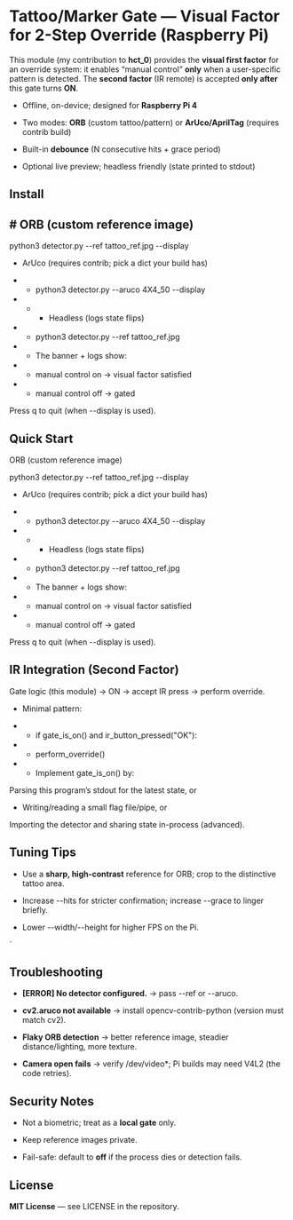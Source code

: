 Tattoo/Marker Gate — Visual Factor for 2-Step Override (Raspberry Pi)
=====================================================================

This module (my contribution to **hct\_0**) provides the **visual first factor** for an override system: it enables “manual control” **only** when a user-specific pattern is detected. The **second factor** (IR remote) is accepted **only after** this gate turns **ON**.

*   Offline, on-device; designed for **Raspberry Pi 4**
    
*   Two modes: **ORB** (custom tattoo/pattern) or **ArUco/AprilTag** (requires contrib build)
    
*   Built-in **debounce** (N consecutive hits + grace period)
    
*   Optional live preview; headless friendly (state printed to stdout)
    

Install
-------
## # ORB (custom reference image)

python3 detector.py --ref tattoo_ref.jpg --display

* ArUco (requires contrib; pick a dict your build has)

* *  python3 detector.py --aruco 4X4_50 --display

* * *  Headless (logs state flips)

* *  python3 detector.py --ref tattoo_ref.jpg

* * The banner + logs show:

* * manual control on → visual factor satisfied

* *  manual control off → gated

Press q to quit (when --display is used).

Quick Start
-----------

ORB (custom reference image)

python3 detector.py --ref tattoo_ref.jpg --display

* ArUco (requires contrib; pick a dict your build has)

* * python3 detector.py --aruco 4X4_50 --display

* * * Headless (logs state flips)

* * python3 detector.py --ref tattoo_ref.jpg

* * The banner + logs show:

* * manual control on → visual factor satisfied

* * manual control off → gated

Press q to quit (when --display is used).
    

IR Integration (Second Factor)
------------------------------

Gate logic (this module) → ON → accept IR press → perform override.

* Minimal pattern:

* * if gate_is_on() and ir_button_pressed("OK"):

* * perform_override()

* * Implement gate_is_on() by:

Parsing this program’s stdout for the latest state, or

* Writing/reading a small flag file/pipe, or

Importing the detector and sharing state in-process (advanced).

Tuning Tips
-----------

*   Use a **sharp, high-contrast** reference for ORB; crop to the distinctive tattoo area.
    
*   Increase --hits for stricter confirmation; increase --grace to linger briefly.
    
*   Lower --width/--height for higher FPS on the Pi.
    
  `

Troubleshooting
---------------

*   **\[ERROR\] No detector configured.** → pass --ref or --aruco.
    
*   **cv2.aruco not available** → install opencv-contrib-python (version must match cv2).
    
*   **Flaky ORB detection** → better reference image, steadier distance/lighting, more texture.
    
*   **Camera open fails** → verify /dev/video\*; Pi builds may need V4L2 (the code retries).
    

Security Notes
--------------

*   Not a biometric; treat as a **local gate** only.
    
*   Keep reference images private.
    
*   Fail-safe: default to **off** if the process dies or detection fails.
    

License
-------

**MIT License** — see LICENSE in the repository.